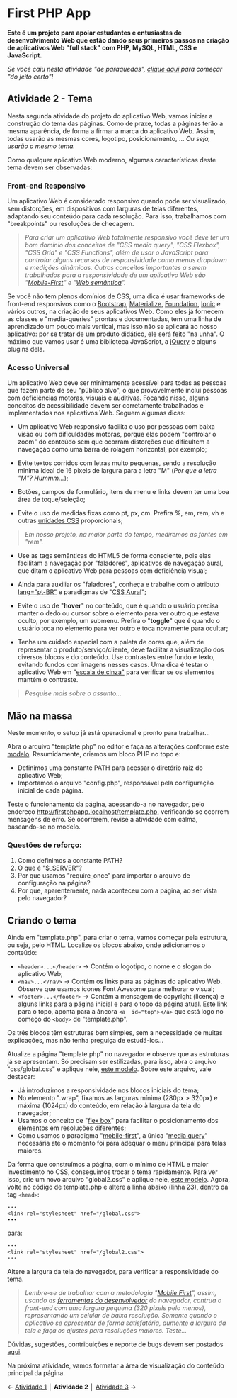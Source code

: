 # First PHP App

**Este é um projeto para apoiar estudantes e entusiastas de desenvolvimento Web que estão dando seus primeiros passos na criação de aplicativos Web "full stack" com PHP, MySQL, HTML, CSS e JavaScript.**

*Se você caiu nesta atividade "de paraquedas", [clique aqui](https://github.com/Luferat/firstphpapp) para começar "do jeito certo"!*

## Atividade 2 - Tema
Nesta segunda atividade do projeto do aplicativo Web, vamos iniciar a construção do tema das páginas. Como de praxe, todas a páginas terão a mesma aparência, de forma a firmar a marca do aplicativo Web. Assim, todas usarão as mesmas cores, logotipo, posicionamento, ... *Ou seja, usarão o mesmo tema.*

Como qualquer aplicativo Web moderno, algumas características deste tema devem ser observadas:

### Front-end Responsivo

Um aplicativo Web é considerado responsivo quando pode ser visualizado, sem distorções, em dispositivos com larguras de telas diferentes, adaptando seu conteúdo para cada resolução. Para isso, trabalhamos com "breakpoints" ou resoluções de checagem. 

> *Para criar um aplicativo Web totalmente responsivo você deve ter um bom domínio dos conceitos de "CSS media query", "CSS Flexbox", "CSS Grid" e "CSS Functions", além de usar o JavaScript para controlar alguns recursos de responsividade como menus dropdown e medições dinâmicas. Outros conceitos importantes a serem trabalhados para a responsividade de um aplicativo Web são "[Mobile-First](https://www.google.com/search?q=Mobile-First)" e "[Web semântica](https://www.google.com/search?q=Web+sem%C3%A2ntica)".*

Se você não tem plenos domínios de CSS, uma dica é usar frameworks de front-end responsivos como o [Bootstrap](https://www.google.com/url?q=https%3A%2F%2Fgetbootstrap.com%2F&sa=D&sntz=1&usg=AFQjCNHea-iYIWyP3UopYgPIOBDbuzm7SA), [Materialize](https://www.google.com/url?q=https%3A%2F%2Fmaterializecss.com%2F&sa=D&sntz=1&usg=AFQjCNEIsSWTlFuZMouWFV43BDiKHGZwdQ), [Foundation](https://www.google.com/url?q=https%3A%2F%2Fget.foundation%2F&sa=D&sntz=1&usg=AFQjCNH0sBxfkqZZSrwGGU8RGhwua-y_bQ), [Ionic](https://www.google.com/url?q=https%3A%2F%2Fionicframework.com%2F&sa=D&sntz=1&usg=AFQjCNF7jg0LTm_bWJd0449SqDKeyqtDDQ) e vários outros, na criação de seus aplicativos Web. Como eles já fornecem as classes e "media-queries" prontas e documentadas, tem uma linha de aprendizado um pouco mais vertical, mas isso não se aplicará ao nosso aplicativo: por se tratar de um produto didático, ele será feito "na unha". O máximo que vamos usar é uma biblioteca JavaScript, a [jQuery](https://jquery.com/) e alguns plugins dela.

### Acesso Universal
Um aplicativo Web deve ser minimamente acessível para todas as pessoas que fazem parte de seu "público alvo", o que provavelmente inclui pessoas com deficiências motoras, visuais e auditivas. Focando nisso, alguns conceitos de acessibilidade devem ser corretamente trabalhados e implementados nos aplicativos Web. Seguem algumas dicas:

-   Um aplicativo Web responsivo facilita o uso por pessoas com baixa visão ou com dificuldades motoras, porque elas podem "controlar o zoom" do conteúdo sem que ocorram distorções que dificultem a navegação como uma barra de rolagem horizontal, por exemplo;
 
-   Evite textos corridos com letras muito pequenas, sendo a resolução minima ideal de 16 pixels de largura para a letra "M" (*Por que a letra "M"? Hummm...*);
 
- Botões, campos de formulário, itens de menu e links devem ter uma boa área de toque/seleção;
 
-   Evite o uso de medidas fixas como pt, px, cm. Prefira %, em, rem, vh e outras [unidades CSS](https://www.w3schools.com/cssref/css_units.asp) proporcionais;

> *Em nosso projeto, na maior parte do tempo, mediremos as fontes em "rem".*

- Use as tags semânticas do HTML5 de forma consciente, pois elas facilitam a navegação por "faladores", aplicativos de navegação aural, que ditam o aplicativo Web para pessoas com deficiência visual;
 
- Ainda para auxiliar os "faladores", conheça e trabalhe com o atributo [lang="pt-BR"](https://tableless.com.br/declarando-idiomas-no-html/) e paradigmas de "[CSS Aural](https://www.w3schools.com/cssref/css_ref_aural.asp)";
 
- Evite o uso de "**hover**" no conteúdo, que é quando o usuário precisa manter o dedo ou cursor sobre o elemento para ver outro que estava oculto, por exemplo, um submenu. Prefira o "**toggle**" que é quando o usuário toca no elemento para ver outro e toca novamente para ocultar;
 
- Tenha um cuidado especial com a paleta de cores que, além de representar o produto/serviço/cliente, deve facilitar a visualização dos diversos blocos e do conteúdo. Use contrastes entre fundo e texto, evitando fundos com imagens nesses casos. Uma dica é testar o aplicativo Web em "[escala de cinza"](https://pt.wikipedia.org/wiki/N%C3%ADvel_de_cinza) para verificar se os elementos mantém o contraste.

>*Pesquise mais sobre o assunto...*

## Mão na massa
Neste momento, o setup já está operacional e pronto para trabalhar...

Abra o arquivo "template.php" no editor e faça as alterações conforme este [modelo](https://raw.githubusercontent.com/Luferat/firstphpapp/Atividade_02/template.php). Resumidamente, criamos um bloco PHP no topo e:

 - Definimos uma constante PATH para acessar o diretório raiz do aplicativo Web;
 - Importamos o arquivo "config.php", responsável pela configuração inicial de cada página.

Teste o funcionamento da página, acessando-a no navegador, pelo endereço http://firstphpapp.localhost/template.php, verificando se ocorrem mensagens de erro. Se ocorrerem, revise a atividade com calma, baseando-se no modelo.

### Questões de reforço:

 1. Como definimos a constante PATH?
 2. O que é "$_SERVER"?
 3. Por que usamos "require_once" para importar o arquivo de configuração na página?
 4. Por que, aparentemente, nada aconteceu com a página, ao ser vista pelo navegador?

## Criando o tema
Ainda em "template.php", para criar o tema, vamos começar pela estrutura, ou seja, pelo HTML. Localize os blocos abaixo, onde adicionamos o conteúdo:

 - `<header>...</header>` → Contém o logotipo, o nome e o slogan do aplicativo Web;
 - `<nav>...</nav>` → Contém os links para as páginas do aplicativo Web. Observe que usamos ícones Font Awesome para melhorar o visual;
 - `<footer>...</footer>` → Contém a mensagem de copyright (licença) e alguns links para a página inicial e para o topo da página atual. Este link para o topo, aponta para a âncora `<a  id="top"></a>` que está logo no começo do `<body>` de "template.php".

Os três blocos têm estruturas bem simples, sem a necessidade de muitas explicações, mas não tenha preguiça de estudá-los...

Atualize a página "template.php" no navegador e observe que as estruturas já se apresentam. Só precisam ser estilizadas, para isso, abra o arquivo "css/global.css" e aplique nele, [este modelo](https://raw.githubusercontent.com/Luferat/firstphpapp/Atividade_02/global.css). Sobre este arquivo, vale destacar:

 - Já introduzimos a responsividade nos blocos iniciais do tema;
 - No elemento ".wrap", fixamos as larguras mínima (280px > 320px) e máxima (1024px) do conteúdo, em relação à largura da tela do navegador;
 - Usamos o conceito de "[flex box](https://www.w3schools.com/css/css3_flexbox.asp)" para facilitar o posicionamento dos elementos em resoluções diferentes;
 - Como usamos o paradigma "[mobile-first](https://www.google.com/search?q=Mobile%20First)", a única "[media query](https://www.w3schools.com/css/css3_mediaqueries.asp)" necessária até o momento foi para adequar o menu principal para telas maiores.

Da forma que construímos a página, com o mínimo de HTML e maior investimento no CSS, conseguimos trocar o tema rapidamente. Para ver isso, crie um novo arquivo "global2.css" e aplique nele, [este modelo](https://raw.githubusercontent.com/Luferat/firstphpapp/Atividade_02/global2.css). Agora, volte no código de template.php e altere a linha abaixo (linha 23), dentro da tag `<head>`:

    •••
    <link rel="stylesheet" href="/global.css">
    •••

para:

    •••
    <link rel="stylesheet" href="/global2.css">
    •••
Altere a largura da tela do navegador, para verificar a responsividade do tema.

> *Lembre-se de trabalhar com a metodologia "[Mobile First](https://www.google.com/search?q=Mobile%20First)", assim, usando as [ferramentas do desenvolvedor](https://www.google.com/search?q=chrome%20ferramentas%20desenvolvedor) do navegador, contrua o front-end com uma largura pequena (320 pixels pelo menos), representando um celular de baixa resolução. Somente quando o aplicativo se apresentar de forma satisfatória, aumente a largura da tela e faça os ajustes para resoluções maiores. Teste...*

Dúvidas, sugestões, contribuições e reporte de bugs devem ser postados [aqui](https://github.com/Luferat/firstphpapp/issues).

Na próxima atividade, vamos formatar a área de visualização do conteúdo principal da página.

← [Atividade 1](https://github.com/Luferat/firstphpapp/tree/Atividade_01) │ **Atividade 2** │ [Atividade 3](https://github.com/Luferat/firstphpapp/tree/Atividade_03) →